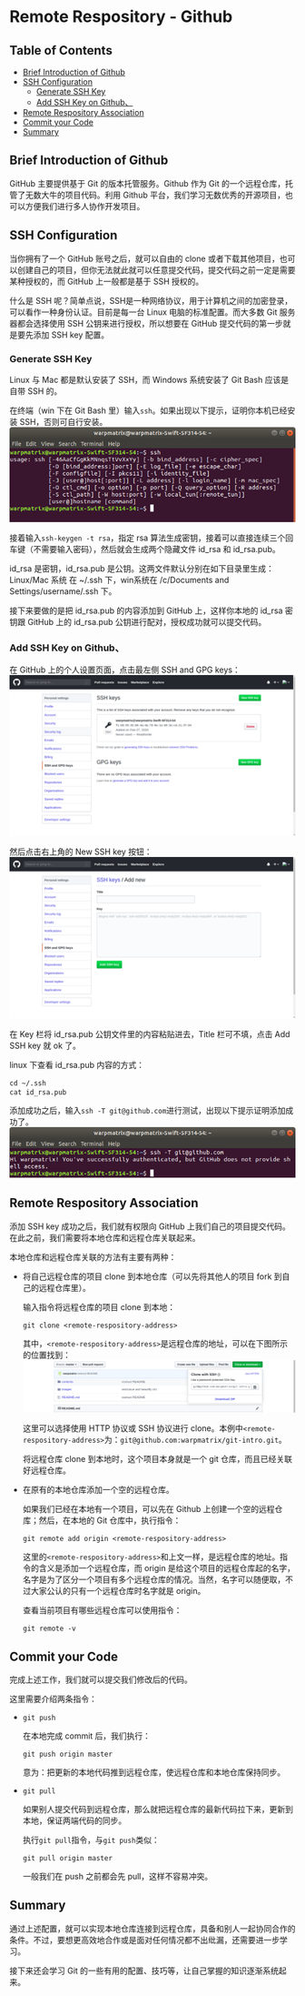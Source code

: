 <!-- omit in toc -->
# Remote Respository - Github

<!-- omit in toc -->
## Table of Contents

- [Brief Introduction of Github](#brief-introduction-of-github)
- [SSH Configuration](#ssh-configuration)
  - [Generate SSH Key](#generate-ssh-key)
  - [Add SSH Key on Github、](#add-ssh-key-on-github)
- [Remote Respository Association](#remote-respository-association)
- [Commit your Code](#commit-your-code)
- [Summary](#summary)

## Brief Introduction of Github

GitHub 主要提供基于 Git 的版本托管服务。Github 作为 Git 的一个远程仓库，托管了无数大牛的项目代码。利用 Github 平台，我们学习无数优秀的开源项目，也可以方便我们进行多人协作开发项目。

## SSH Configuration

当你拥有了一个 GitHub 账号之后，就可以自由的 clone 或者下载其他项目，也可以创建自己的项目，但你无法就此就可以任意提交代码，提交代码之前一定是需要某种授权的，而 GitHub 上一般都是基于 SSH 授权的。

什么是 SSH 呢？简单点说，SSH是一种网络协议，用于计算机之间的加密登录，可以看作一种身份认证。目前是每一台 Linux 电脑的标准配置。而大多数 Git 服务器都会选择使用 SSH 公钥来进行授权，所以想要在 GitHub 提交代码的第一步就是要先添加 SSH key 配置。

### Generate SSH Key

Linux 与 Mac 都是默认安装了 SSH，而 Windows 系统安装了 Git Bash 应该是自带 SSH 的。

在终端（win 下在 Git Bash 里）输入```ssh```。如果出现以下提示，证明你本机已经安装 SSH，否则可自行安装。
![ssh](/images/ssh.png)

接着输入```ssh-keygen -t rsa```，指定 rsa 算法生成密钥，接着可以直接连续三个回车键（不需要输入密码），然后就会生成两个隐藏文件 id_rsa 和 id_rsa.pub。

id_rsa 是密钥，id_rsa.pub 是公钥。这两文件默认分别在如下目录里生成：Linux/Mac 系统 在 ~/.ssh 下，win系统在 /c/Documents and Settings/username/.ssh 下。

接下来要做的是把 id_rsa.pub 的内容添加到 GitHub 上，这样你本地的 id_rsa 密钥跟 GitHub 上的 id_rsa.pub 公钥进行配对，授权成功就可以提交代码。

### Add SSH Key on Github、

在 GitHub 上的个人设置页面，点击最左侧 SSH and GPG keys：
![github ssh and gpg keys](../images/github-ssh-and-gpg-keys.png)

然后点击右上角的 New SSH key 按钮：
![github add ssh key](../images/github-add-ssh-key.png)

在 Key 栏将 id_rsa.pub 公钥文件里的内容粘贴进去，Title 栏可不填，点击 Add SSH key 就 ok 了。

linux 下查看 id_rsa.pub 内容的方式：

```shell
cd ~/.ssh
cat id_rsa.pub
```

添加成功之后，输入```ssh -T git@github.com```进行测试，出现以下提示证明添加成功了。
![ssh -T](../images/ssh--T.png)

## Remote Respository Association

添加 SSH key 成功之后，我们就有权限向 GitHub 上我们自己的项目提交代码。在此之前，我们需要将本地仓库和远程仓库关联起来。

本地仓库和远程仓库关联的方法有主要有两种：

- 将自己远程仓库的项目 clone 到本地仓库（可以先将其他人的项目 fork 到自己的远程仓库里）。

    输入指令将远程仓库的项目 clone 到本地：

    ```shell
    git clone <remote-respository-address>
    ```

    其中，```<remote-respository-address>```是远程仓库的地址，可以在下图所示的位置找到：
    ![remote respository address](../images/remote-respository-addr.png)

    这里可以选择使用 HTTP 协议或 SSH 协议进行 clone。本例中```<remote-respository-address>```为：```git@github.com:warpmatrix/git-intro.git```。

    将远程仓库 clone 到本地时，这个项目本身就是一个 git 仓库，而且已经关联好远程仓库。

- 在原有的本地仓库添加一个空的远程仓库。

    如果我们已经在本地有一个项目，可以先在 Github 上创建一个空的远程仓库；然后，在本地的 Git 仓库中，执行指令：

    ```shell
    git remote add origin <remote-respository-address>
    ```

    这里的```<remote-respository-address>```和上文一样，是远程仓库的地址。指令的含义是添加一个远程仓库，而 origin 是给这个项目的远程仓库起的名字，名字是为了区分一个项目有多个远程仓库的情况。当然，名字可以随便取，不过大家公认的只有一个远程仓库时名字就是 origin。

    查看当前项目有哪些远程仓库可以使用指令：

    ```shell
    git remote -v
    ```

## Commit your Code

完成上述工作，我们就可以提交我们修改后的代码。

这里需要介绍两条指令：

- ```git push```

    在本地完成 commit 后，我们执行：

    ```shell
    git push origin master
    ```

    意为：把更新的本地代码推到远程仓库，使远程仓库和本地仓库保持同步。

- ```git pull```

    如果别人提交代码到远程仓库，那么就把远程仓库的最新代码拉下来，更新到本地，保证两端代码的同步。

    执行```git pull```指令，与```git push```类似：

    ```shell
    git pull origin master
    ```

    一般我们在 push 之前都会先 pull，这样不容易冲突。

## Summary

通过上述配置，就可以实现本地仓库连接到远程仓库，具备和别人一起协同合作的条件。不过，要想更高效地合作或是面对任何情况都不出纰漏，还需要进一步学习。

接下来还会学习 Git 的一些有用的配置、技巧等，让自己掌握的知识逐渐系统起来。
